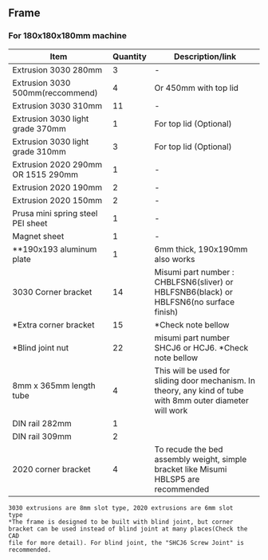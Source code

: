 ## Frame

### For 180x180x180mm machine

| Item                               | Quantity | Description/link                                                                                            |
| ---------------------------------- | -------- | ----------------------------------------------------------------------------------------------------------- |
| Extrusion 3030 280mm               | 3        | -                                                                                                           |
| Extrusion 3030 500mm(reccommend)   | 4        | Or 450mm with top lid                                                                                       |
| Extrusion 3030 310mm               | 11       | -                                                                                                           |
| Extrusion 3030 light grade 370mm   | 1        | For top lid (Optional)                                                                                      |
| Extrusion 3030 light grade 310mm   | 3        | For top lid (Optional)                                                                                      |
| Extrusion 2020 290mm OR 1515 290mm | 1        | -                                                                                                           |
| Extrusion 2020 190mm               | 2        | -                                                                                                           |
| Extrusion 2020 150mm               | 2        | -                                                                                                           |
| Prusa mini spring steel PEI sheet  | 1        | -                                                                                                           |
| Magnet sheet                       | 1        | -                                                                                                           |
| \*\*190x193 aluminum plate         | 1        | 6mm thick, 190x190mm also works                                                                             |
| 3030 Corner bracket                | 14       | Misumi part number : CHBLFSN6(sliver) or HBLFSNB6(black) or HBLFSN6(no surface finish)                      |
| \*Extra corner bracket             | 15       | \*Check note bellow                                                                                         |
| \*Blind joint nut                  | 22       | misumi part number SHCJ6 or HCJ6. \*Check note bellow                                                       |
| 8mm x 365mm length tube            | 4        | This will be used for sliding door mechanism. In theory, any kind of tube with 8mm outer diameter will work |
| DIN rail 282mm                     | 1        |                                                                                                             |
| DIN rail 309mm                     | 2        |                                                                                                             |
| 2020 corner bracket                | 4        | To recude the bed assembly weight, simple bracket like Misumi HBLSP5 are recommended                        |

<code>3030 extrusions are 8mm slot type, 2020 extrusions are 6mm slot type</code>  
<code>\*The frame is designed to be built with blind joint, but corner bracket can be used instead of blind joint at many places(Check the CAD file for more detail). For blind joint, the "SHCJ6 Screw Joint" is recommended.</code>
